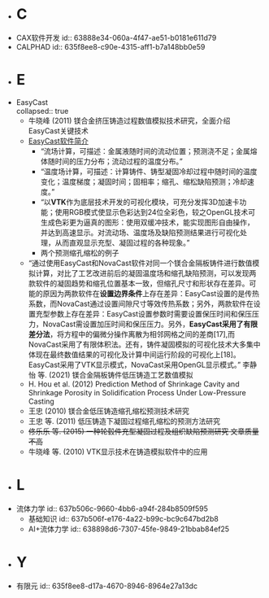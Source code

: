 - # C
- CAX软件开发
  id:: 63888e34-060a-4f47-ae51-b0181e611d79
- CALPHAD
  id:: 635f8ee8-c90e-4315-aff1-b7a148bb0e59
- # E
- EasyCast    
  collapsed:: true
	- 牛晓峰 (2011) 镁合金挤压铸造过程数值模拟技术研究，全面介绍EasyCast关键技术
	- [EasyCast软件简介](https://max.book118.com/html/2017/0625/118011717.shtm)
		- “流场计算，可描述：金属液随时间的流动位置；预测浇不足；金属熔体随时间的压力分布；流动过程的温度分布。”
		- “温度场计算，可描述：计算铸件、铸型凝固冷却过程中随时间的温度变化；温度梯度；凝固时间；固相率；缩孔、缩松缺陷预测；冷却速度。”
		- “以**VTK**作为底层技术开发的可视化模块，可充分发挥3D加速卡功能；使用RGB模式使显示色彩达到24位全彩色，较之OpenGL技术可生成色彩更为逼真的图形：使用双缓冲技术，能实现图形自由操作，并达到高速显示。对流动场、温度场及缺陷预测结果进行可视化处理，从而直观显示充型、凝固过程的各种现象。”
		- 两个预测缩孔缩松的例子
	- “通过使用EasyCast和NovaCast软件对同一个镁合金隔板铸件进行数值模拟计算，对比了工艺改进前后的凝固温度场和缩孔缺陷预测，可以发现两款软件的凝固趋势和缩孔位置基本一致，但缩孔尺寸和形状存在差异。可能的原因为两款软件在**设置边界条件**上存在差异：EasyCast设置的是传热系数，而NovaCast通过设置间隙尺寸等效传热系数；另外，两款软件在设置充型参数上存在差异：EasyCast设置参数时需要设置保压时间和保压压力，NovaCast需设置加压时间和保压压力。另外，**EasyCast采用了有限差分法**，将方程中的偏微分操作离散为相邻网格之间的差商[17],而NovaCast采用了有限体积法。还有，铸件凝固模拟的可视化技术大多集中体现在最终数值结果的可视化及计算中间运行阶段的可视化上[18]。EasyCast采用了VTK显示模式，NovaCast采用OpenGL显示模式。” 李静怡 等. (2021) 镁合金隔板铸件低压铸造工艺数值模拟
	- H. Hou et al. (2012) Prediction Method of Shrinkage Cavity and Shrinkage Porosity in Solidification Process Under Low-Pressure Casting
	- 王忠 (2010) 镁合金低压铸造缩孔缩松预测技术研究
	- 王忠 等. (2011) 低压铸造下凝固过程缩孔缩松的预测方法研究
	- ~~佟乐乐 等. (2015) 一种轮毂件充型凝固过程及组织缺陷预测研究 文章质量不高~~
	- 牛晓峰 等. (2010) VTK显示技术在铸造模拟软件中的应用
- # L
- 流体力学
  id:: 637b506c-9660-4bb6-a94f-284b8509f595
	- 基础知识
	  id:: 637b506f-e176-4a22-b99c-bc9c647bd2b8
	- AI+流体力学
	  id:: 638898d6-7307-45fe-9849-21bbab84ef25
- # Y
- 有限元
  id:: 635f8ee8-d17a-4670-8946-8964e27a13dc